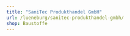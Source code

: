 ```yaml
---
title: "SaniTec Produkthandel GmbH"
url: /lueneburg/sanitec-produkthandel-gmbh/
shop: Baustoffe
---
```

